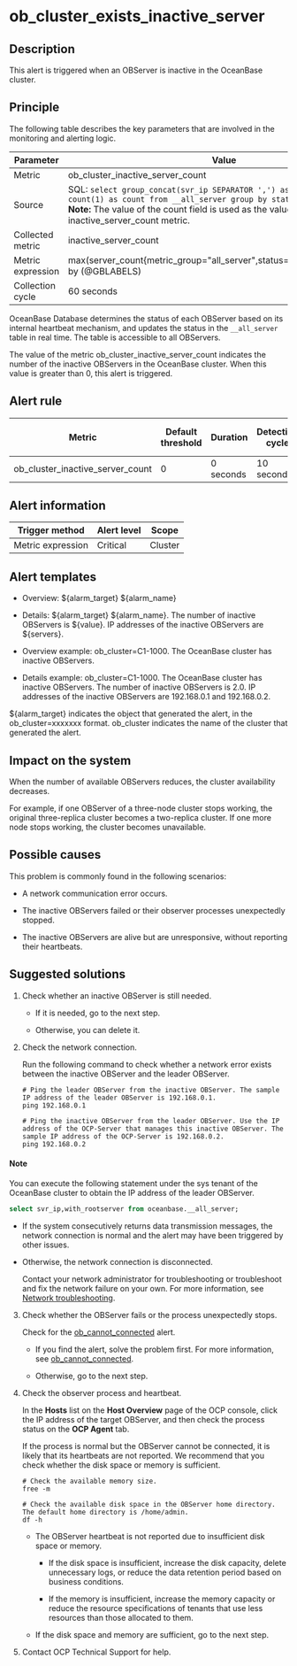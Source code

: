 ob_cluster_exists_inactive_server 
======================================================



**Description** 
------------------------------------

This alert is triggered when an OBServer is inactive in the OceanBase cluster.

Principle 
------------------------------

The following table describes the key parameters that are involved in the monitoring and alerting logic. 


|     Parameter     |                                                                                                                                              Value                                                                                                                                              |
|-------------------|-------------------------------------------------------------------------------------------------------------------------------------------------------------------------------------------------------------------------------------------------------------------------------------------------|
| Metric            | ob_cluster_inactive_server_count                                                                                                                                                                                                                                                                |
| Source            | SQL: ```select group_concat(svr_ip SEPARATOR ',') as servers, status, count(1) as count from __all_server group by status; ```  </br>**Note:**  The value of the count field is used as the value of the inactive_server_count metric. |
| Collected metric  | inactive_server_count                                                                                                                                                                                                                                                                           |
| Metric expression | max(server_count{metric_group="all_server",status="inactive",@LABELS}) by (@GBLABELS)                                                                                                                                                                                                           |
| Collection cycle  | 60 seconds                                                                                                                                                                                                                                                                                      |



OceanBase Database determines the status of each OBServer based on its internal heartbeat mechanism, and updates the status in the `__all_server` table in real time. The table is accessible to all OBServers. 

The value of the metric ob_cluster_inactive_server_count indicates the number of the inactive OBServers in the OceanBase cluster. When this value is greater than 0, this alert is triggered.

**Alert rule** 
-----------------------------------



|              Metric              | Default threshold | Duration  | Detection cycle | Time before clearance |
|----------------------------------|-------------------|-----------|-----------------|-----------------------|
| ob_cluster_inactive_server_count | 0                 | 0 seconds | 10 seconds      | 5 minutes             |



**Alert information** 
------------------------------------------



|  Trigger method   | Alert level |  Scope  |
|-------------------|-------------|---------|
| Metric expression | Critical    | Cluster |



**Alert templates** 
----------------------------------------

* Overview: \${alarm_target} ${alarm_name}

  

* Details: \${alarm_target} \${alarm_name}. The number of inactive OBServers is \${value}. IP addresses of the inactive OBServers are \${servers}.

  

* Overview example: ob_cluster=C1-1000. The OceanBase cluster has inactive OBServers.

  

* Details example: ob_cluster=C1-1000. The OceanBase cluster has inactive OBServers. The number of inactive OBServers is 2.0. IP addresses of the inactive OBServers are 192.168.0.1 and 192.168.0.2.

  




${alarm_target} indicates the object that generated the alert, in the ob_cluster=xxxxxxx format. ob_cluster indicates the name of the cluster that generated the alert.

**Impact on the system** 
---------------------------------------------

When the number of available OBServers reduces, the cluster availability decreases. 

For example, if one OBServer of a three-node cluster stops working, the original three-replica cluster becomes a two-replica cluster. If one more node stops working, the cluster becomes unavailable.

**Possible causes** 
----------------------------------------

This problem is commonly found in the following scenarios:

* A network communication error occurs.

  

* The inactive OBServers failed or their observer processes unexpectedly stopped.

  

* The inactive OBServers are alive but are unresponsive, without reporting their heartbeats.

  




**Suggested solutions** 
--------------------------------------------

1. Check whether an inactive OBServer is still needed. 

   * If it is needed, go to the next step.

     
   
   * Otherwise, you can delete it.

     
   

   

2. Check the network connection. 

   Run the following command to check whether a network error exists between the inactive OBServer and the leader OBServer. 

   ```shell
   # Ping the leader OBServer from the inactive OBServer. The sample IP address of the leader OBServer is 192.168.0.1. 
   ping 192.168.0.1
   
   # Ping the inactive OBServer from the leader OBServer. Use the IP address of the OCP-Server that manages this inactive OBServer. The sample IP address of the OCP-Server is 192.168.0.2. 
   ping 192.168.0.2
   ```

   
  <main id="notice" type='explain'>
    <h4>Note</h4>
    <p>You can execute the following statement under the sys tenant of the OceanBase cluster to obtain the IP address of the leader OBServer.</p>
  </main>

   ```sql
   select svr_ip,with_rootserver from oceanbase.__all_server;
   ```

   
   * If the system consecutively returns data transmission messages, the network connection is normal and the alert may have been triggered by other issues.

     
   
   * Otherwise, the network connection is disconnected. 

     Contact your network administrator for troubleshooting or troubleshoot and fix the network failure on your own. For more information, see [Network troubleshooting](../4.alarm-appendix/6.network-troubleshooting.md).
     
   

   

3. Check whether the OBServer fails or the process unexpectedly stops. 

   Check for the [ob_cannot_connected](../2.ob-alert/1.ob_cannot_connected-observer-cannot-be-connected.md) alert. 
   * If you find the alert, solve the problem first. For more information, see [ob_cannot_connected](../2.ob-alert/1.ob_cannot_connected-observer-cannot-be-connected.md).

     
   
   * Otherwise, go to the next step.

     
   

   

4. Check the observer process and heartbeat. 

   In the **Hosts** list on the **Host Overview** page of the OCP console, click the IP address of the target OBServer, and then check the process status on the **OCP Agent** tab. 

   If the process is normal but the OBServer cannot be connected, it is likely that its heartbeats are not reported. We recommend that you check whether the disk space or memory is sufficient. 

   ```shell
   # Check the available memory size.
   free -m
   
   # Check the available disk space in the OBServer home directory. The default home directory is /home/admin.
   df -h
   ```

   
   * The OBServer heartbeat is not reported due to insufficient disk space or memory. 

     * If the disk space is insufficient, increase the disk capacity, delete unnecessary logs, or reduce the data retention period based on business conditions.

       
     
     * If the memory is insufficient, increase the memory capacity or reduce the resource specifications of tenants that use less resources than those allocated to them.

       
     

     
   
   * If the disk space and memory are sufficient, go to the next step.

     
   

   

5. Contact OCP Technical Support for help.

   




